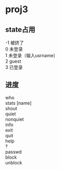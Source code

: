 # proj3
## state占用
-1 被挤了\
0  未登录\
1  未登录（输入usrname）\
2  guest\
3  已登录
## 进度
  who\
  stats [name]\
  shout <msg>\
  quiet\
  nonquiet\
  info <msg>\
  exit\
  quit\
  help\
  ?\
  passwd <new>\
  block <id>\
  unblock <id>
